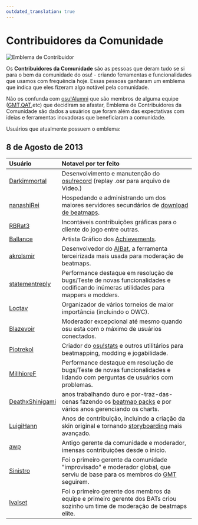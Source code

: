 ```yaml
---
outdated_translation: true
---
```


# Contribuidores da Comunidade

![Emblema de Contribuidor](/wiki/shared/contributor.jpg "Emblema de Contribuidor")

Os **Contribuidores da Comunidade** são as pessoas que deram tudo se si para o bem da comunidade do osu! - criando ferramentas e funcionalidades que usamos com frequência hoje. Essas pessoas ganharam um emblema que indica que eles fizeram algo notável pela comunidade.

Não os confunda com [osu!Alumni](/wiki/People/The_Team/osu!_Alumni) que são membros de alguma equipe ([GMT](/wiki/People/The_Team/Global_Moderation_Team),[QAT](/wiki/Modding/Quality_Assurance_Team),etc) que decidiram se afastar, Emblema de Contribuidores da Comunidade são dados a usuários que foram além das expectativas com ideias e ferramentas inovadoras que beneficiaram a comunidade.

Usuários que atualmente possuem o emblema:

## 8 de Agosto de 2013

| Usuário | Notavel por ter feito |
| :-- | :-- |
| [Darkimmortal](https://osu.ppy.sh/users/10886) | Desenvolvimento e manutenção do [osu!record](https://osu.ppy.sh/community/forums/topics/108092) (replay .osr para arquivo de Vídeo.) |
| [nanashiRei](https://osu.ppy.sh/users/807630) | Hospedando e administrando um dos maiores servidores secundários de [download de beatmaps](http://osu.yas-online.net/). |
| [RBRat3](https://osu.ppy.sh/users/307202) | Incontáveis contribuições gráficas para o cliente do jogo entre outras. |
| [Ballance](https://osu.ppy.sh/users/165946) | Artista Gráfico dos [Achievements](/wiki/Medals). |
| [akrolsmir](https://osu.ppy.sh/users/576800) | Desenvolvedor do [AIBat](https://osu.ppy.sh/community/forums/topics/55305), a ferramenta terceirizada mais usada para moderação de beatmaps. |
| [statementreply](https://osu.ppy.sh/users/126198) | Performance destaque em resolução de bugs/Teste de novas funcionalidades e codificando inúmeras utilidades para mappers e modders. |
| [Loctav](https://osu.ppy.sh/users/71366) | Organizador de vários torneios de maior importância (incluindo o OWC). |
| [Blazevoir](https://osu.ppy.sh/users/120265) | Moderador excepcional até mesmo quando osu esta com o máximo de usuários conectados. |
| [Piotrekol](https://osu.ppy.sh/users/304520) | Criador do [osu!stats](http://osustats.ppy.sh/) e outros utilitários para beatmapping, modding e jogabilidade. |
| [MillhioreF](https://osu.ppy.sh/users/941094) | Performance destaque em resolução de bugs/Teste de novas funcionalidades e lidando com perguntas de usuários com problemas. |
| [DeathxShinigami](https://osu.ppy.sh/users/49516) | anos trabalhando duro e por-traz-das-cenas fazendo os [beatmap packs](https://osu.ppy.sh/p/packlist) e por vários anos gerenciando os charts. |
| [LuigiHann](https://osu.ppy.sh/users/1079) | Anos de contribuição, incluindo a criação da skin original e tornando [storyboarding](/wiki/Storyboard) mais avançado. |
| [awp](https://osu.ppy.sh/users/2650) | Antigo gerente da comunidade e moderador, imensas contribuições desde o inicio. |
| [Sinistro](https://osu.ppy.sh/users/5530) | Foi o primeiro gerente da comunidade "improvisado" e moderador global, que serviu de base para os membros do [GMT](/wiki/People/The_Team/Global_Moderation_Team) seguirem. |
| [Ivalset](https://osu.ppy.sh/users/827) | Foi o primeiro gerente dos membros da equipe e primeiro gerente dos BATs criou sozinho um time de moderação de beatmaps elite. |
